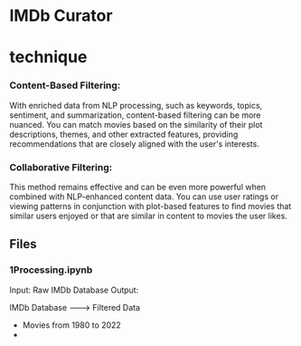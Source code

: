 # IMDb Curator

# technique

### Content-Based Filtering:
With enriched data from NLP processing, such as keywords, topics, sentiment, and summarization, content-based filtering can be more nuanced. You can match movies based on the similarity of their plot descriptions, themes, and other extracted features, providing recommendations that are closely aligned with the user's interests.

### Collaborative Filtering:
This method remains effective and can be even more powerful when combined with NLP-enhanced content data. You can use user ratings or viewing patterns in conjunction with plot-based features to find movies that similar users enjoyed or that are similar in content to movies the user likes.


## Files 

### 1Processing.ipynb
Input: Raw IMDb Database
Output: 

IMDb Database ---> Filtered Data 
- Movies from 1980 to 2022
- 